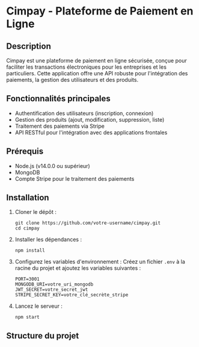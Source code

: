 # Cimpay - Plateforme de Paiement en Ligne
## Description
Cimpay est une plateforme de paiement en ligne sécurisée, conçue pour faciliter les transactions électroniques pour les entreprises et les particuliers. Cette application offre une API robuste pour l'intégration des paiements, la gestion des utilisateurs et des produits.

## Fonctionnalités principales
- Authentification des utilisateurs (inscription, connexion)
- Gestion des produits (ajout, modification, suppression, liste)
- Traitement des paiements via Stripe
- API RESTful pour l'intégration avec des applications frontales

## Prérequis
- Node.js (v14.0.0 ou supérieur)
- MongoDB
- Compte Stripe pour le traitement des paiements

## Installation
1. Cloner le dépôt :
   ```
   git clone https://github.com/votre-username/cimpay.git
   cd cimpay
   ```

2. Installer les dépendances :
   ```
   npm install
   ```

3. Configurez les variables d'environnement :
   Créez un fichier `.env` à la racine du projet et ajoutez les variables suivantes :
   ```
   PORT=3001
   MONGODB_URI=votre_uri_mongodb
   JWT_SECRET=votre_secret_jwt
   STRIPE_SECRET_KEY=votre_clé_secrète_stripe
   ```

4. Lancez le serveur :
   ```
   npm start
   ```

## Structure du projet
